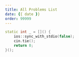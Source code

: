 ```yaml
---
title: All Problems List
date: {{ date }}
order: 99999
---
```


<!-- more -->

```C++
static int _ = []() {
    ios::sync_with_stdio(false);
    cin.tie();
    return 0;
}();
```

